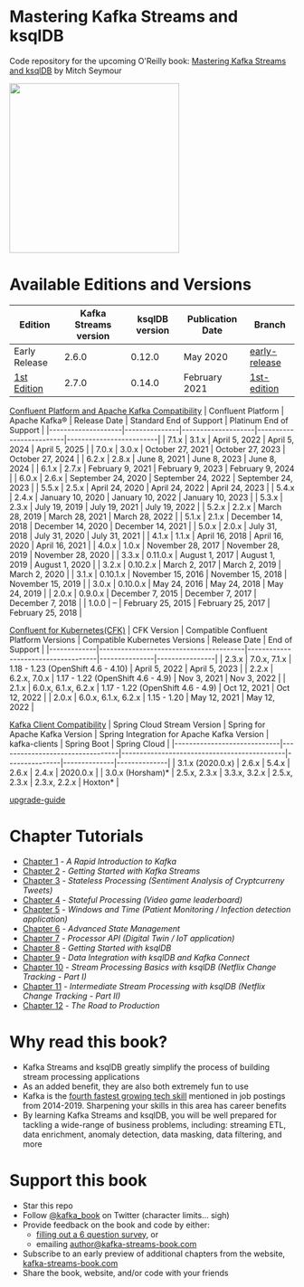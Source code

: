# Mastering Kafka Streams and ksqlDB
Code repository for the upcoming O'Reilly book: [Mastering Kafka Streams and ksqlDB][book] by Mitch Seymour

<a href="https://www.kafka-streams-book.com/"><img src="https://mcusercontent.com/987def4caf0bb040419d778f2/images/81c6be7f-c833-4e12-a893-22545aaf7304.jpg" width="300"></a>

[book]: https://www.kafka-streams-book.com/

# Available Editions and Versions
| Edition | Kafka Streams version | ksqlDB version | Publication Date | Branch |
| --------| --------------------- | ---------------| -----------------| -------|
| Early Release| 2.6.0 | 0.12.0| May 2020 | [early-release][early-release] |
| [1st Edition][amzn]| 2.7.0 | 0.14.0| February 2021 | [1st-edition][1st-edition] |

[amzn]: https://www.amazon.com/gp/product/1492062499/ref=as_li_tl?ie=UTF8&camp=1789&creative=9325&creativeASIN=1492062499&linkCode=as2&tag=mitchseymour-20&linkId=28979f4bdca5bc57af5ed2f8962d4d12
[early-release]: https://github.com/mitch-seymour/mastering-kafka-streams-and-ksqldb/tree/early-release
[1st-edition]: https://github.com/mitch-seymour/mastering-kafka-streams-and-ksqldb/tree/1st-edition


[Confluent Platform and Apache Kafka Compatibility](https://docs.confluent.io/platform/current/installation/versions-interoperability.html#cp-and-apache-ak-compatibility)
| Confluent Platform | Apache Kafka® | Release Date       | Standard End of Support | Platinum End of Support |
|--------------------|---------------|--------------------|-------------------------|-------------------------|
| 7.1.x              | 3.1.x         | April 5, 2022      | April 5, 2024           | April 5, 2025           |
| 7.0.x              | 3.0.x         | October 27, 2021   | October 27, 2023        | October 27, 2024        |
| 6.2.x              | 2.8.x         | June 8, 2021       | June 8, 2023            | June 8, 2024            |
| 6.1.x              | 2.7.x         | February 9, 2021   | February 9, 2023        | February 9, 2024        |
| 6.0.x              | 2.6.x         | September 24, 2020 | September 24, 2022      | September 24, 2023      |
| 5.5.x              | 2.5.x         | April 24, 2020     | April 24, 2022          | April 24, 2023          |
| 5.4.x              | 2.4.x         | January 10, 2020   | January 10, 2022        | January 10, 2023        |
| 5.3.x              | 2.3.x         | July 19, 2019      | July 19, 2021           | July 19, 2022           |
| 5.2.x              | 2.2.x         | March 28, 2019     | March 28, 2021          | March 28, 2022          |
| 5.1.x              | 2.1.x         | December 14, 2018  | December 14, 2020       | December 14, 2021       |
| 5.0.x              | 2.0.x         | July 31, 2018      | July 31, 2020           | July 31, 2021           |
| 4.1.x              | 1.1.x         | April 16, 2018     | April 16, 2020          | April 16, 2021          |
| 4.0.x              | 1.0.x         | November 28, 2017  | November 28, 2019       | November 28, 2020       |
| 3.3.x              | 0.11.0.x      | August 1, 2017     | August 1, 2019          | August 1, 2020          |
| 3.2.x              | 0.10.2.x      | March 2, 2017      | March 2, 2019           | March 2, 2020           |
| 3.1.x              | 0.10.1.x      | November 15, 2016  | November 15, 2018       | November 15, 2019       |
| 3.0.x              | 0.10.0.x      | May 24, 2016       | May 24, 2018            | May 24, 2019            |
| 2.0.x              | 0.9.0.x       | December 7, 2015   | December 7, 2017        | December 7, 2018        |
| 1.0.0              | –             | February 25, 2015  | February 25, 2017       | February 25, 2018       |

[Confluent for Kubernetes(CFK)](https://docs.confluent.io/platform/current/installation/versions-interoperability.html#operator-cp-compatibility)
| CFK Version | Compatible Confluent Platform Versions | Compatible Kubernetes Versions     | Release Date  | End of Support |
|-------------|----------------------------------------|------------------------------------|---------------|----------------|
| 2.3.x       | 7.0.x, 7.1.x                           | 1.18 - 1.23 (OpenShift 4.6 - 4.10) | April 5, 2022 | April 5, 2023  |
| 2.2.x       | 6.2.x, 7.0.x                           | 1.17 - 1.22 (OpenShift 4.6 - 4.9)  | Nov 3, 2021   | Nov 3, 2022    |
| 2.1.x       | 6.0.x, 6.1.x, 6.2.x                    | 1.17 - 1.22 (OpenShift 4.6 - 4.9)  | Oct 12, 2021  | Oct 12, 2022   |
| 2.0.x       | 6.0.x, 6.1.x, 6.2.x                    | 1.15 - 1.20                        | May 12, 2021  | May 12, 2022   |

[Kafka Client Compatibility](https://github.com/spring-cloud/spring-cloud-stream/wiki/Kafka-Client-Compatibility)
| Spring Cloud Stream Version | Spring for Apache Kafka Version | Spring Integration for Apache Kafka Version | kafka-clients | Spring Boot  | Spring Cloud |
|-----------------------------|---------------------------------|---------------------------------------------|---------------|--------------|--------------|
| 3.1.x (2020.0.x)            | 2.6.x                           | 5.4.x                                       | 2.6.x         | 2.4.x        | 2020.0.x     |
| 3.0.x (Horsham)*            | 2.5.x, 2.3.x                    | 3.3.x, 3.2.x                                | 2.5.x, 2.3.x  | 2.3.x, 2.2.x | Hoxton*      |


[upgrade-guide](https://kafka.apache.org/31/documentation/streams/upgrade-guide)

# Chapter Tutorials
  - [Chapter 1](./chapter-01) - _A Rapid Introduction to Kafka_
  - [Chapter 2](./chapter-02) - _Getting Started with Kafka Streams_
  - [Chapter 3](./chapter-03) - _Stateless Processing (Sentiment Analysis of Cryptcurreny Tweets)_
  - [Chapter 4](./chapter-04) - _Stateful Processing (Video game leaderboard)_
  - [Chapter 5](./chapter-05) - _Windows and Time (Patient Monitoring / Infection detection application)_
  - [Chapter 6](./chapter-06) - _Advanced State Management_
  - [Chapter 7](./chapter-07) - _Processor API (Digital Twin / IoT application)_
  - [Chapter 8](./chapter-08) - _Getting Started with ksqlDB_
  - [Chapter 9](./chapter-09) - _Data Integration with ksqlDB and Kafka Connect_
  - [Chapter 10](./chapter-10) - _Stream Processing Basics with ksqlDB (Netflix Change Tracking - Part I)_
  - [Chapter 11](./chapter-11) - _Intermediate Stream Processing with ksqlDB (Netflix Change Tracking - Part II)_
  - [Chapter 12](./chapter-12) - _The Road to Production_

# Why read this book?

- Kafka Streams and ksqlDB greatly simplify the process of building stream processing applications
- As an added benefit, they are also both extremely fun to use
- Kafka is the [fourth fastest growing tech skill][indeed] mentioned in job postings from 2014-2019. Sharpening your skills in this area has career benefits
- By learning Kafka Streams and ksqlDB, you will be well prepared for tackling a wide-range of business problems, including: streaming ETL, data enrichment, anomaly detection, data masking, data filtering, and more


[indeed]: https://www.techrepublic.com/article/the-20-fastest-rising-and-sharpest-declining-tech-skills-of-the-past-5-years/


# Support this book
- Star this repo
- Follow [@kafka_book][twitter] on Twitter (character limits... sigh)
- Provide feedback on the book and code by either:
  - [filling out a 6 question survey][survey], or
  - emailing author@kafka-streams-book.com
- Subscribe to an early preview of additional chapters from the website, [kafka-streams-book.com][website]
- Share the book, website, and/or code with your friends

[survey]: https://kafka-streams-book.typeform.com/to/TWuRwK
[twitter]: https://twitter.com/kafka_book
[website]: https://www.kafka-streams-book.com/
